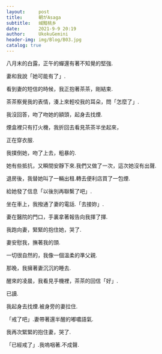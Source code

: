 ```yaml
---
layout:     post
title:      朝がAsaga 
subtitle:   缄黯桃乡
date:       2021-9-9 20:19 
author:     UkokuGemini
header-img: img/Blog/B03.jpg
catalog: true
---
```


八月末的白露，正午的蟬還有著不知覺的堅強.

妻和我說「她可能有了」.

看到妻的短信的時候，我正抱著茶茶，剛結束.

茶茶察覺我的表情，湊上來輕咬我的耳朵，問「怎麼了」.

我沒回答，吻了吻她的額頭，起身去找煙.

煙盒裡只有打火機，我折回去看見茶茶半坐起來，

正在穿衣服.

我撲倒她，吻了上去，粗暴的.

她有些抵抗，又瞬間安靜下來.我們又做了一次，這次她沒有出聲.

退房後，我替她叫了一輛出租.轉去便利店買了一包煙.

給她發了信息「以後別再聯繫了吧」.

坐在車上，我撥通了妻的電話.「去接妳」.

妻在醫院的門口，手裏拿著報告向我揮了揮.

我跑向妻，緊緊的抱住她，哭了.

妻安慰我，撫著我的頭.

一切很自然的，我像一個溫柔的準父親.

那晚，我擁著妻沉沉的睡去.

醒來的凌晨，我看見手機裡，茶茶的回信「好」.

已讀.

我起身去找煙.被身旁的妻拉住.

「戒了吧」.妻帶著還半醒的嘟噥語氣.

我再次緊緊的抱住妻，哭了.

「已經戒了」.我嗚咽著.不成聲.